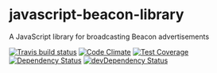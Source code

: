 # javascript-beacon-library

A JavaScript library for broadcasting Beacon advertisements

[![Travis build status](http://img.shields.io/travis/RadiusNetworks/javascript-beacon-library.svg?style=flat)](https://travis-ci.org/RadiusNetworks/javascript-beacon-library)
[![Code Climate](https://codeclimate.com/github/RadiusNetworks/javascript-beacon-library/badges/gpa.svg)](https://codeclimate.com/github/RadiusNetworks/javascript-beacon-library)
[![Test Coverage](https://codeclimate.com/github/RadiusNetworks/javascript-beacon-library/badges/coverage.svg)](https://codeclimate.com/github/RadiusNetworks/javascript-beacon-library)
[![Dependency Status](https://david-dm.org/RadiusNetworks/javascript-beacon-library.svg)](https://david-dm.org/RadiusNetworks/javascript-beacon-library)
[![devDependency Status](https://david-dm.org/RadiusNetworks/javascript-beacon-library/dev-status.svg)](https://david-dm.org/RadiusNetworks/javascript-beacon-library#info=devDependencies)
